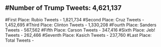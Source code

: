 #Number of Trump Tweets: 4,621,137
---
#First Place: Rubio Tweets - 1,821,734
#Second Place: Cruz Tweets - 1,452,695
#Third Place: Clinton Tweets - 1,330,208
#Fourth Place: Sanders Tweets - 567,562
#Fifth Place: Carson Tweets - 347,416
#Sixth Place: Jeb! Tweets - 262,466
#Seventh Place: Kasich Tweets - 237,760
#Last Place: Total Tweets -  

